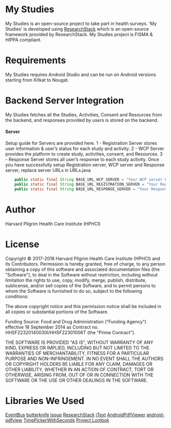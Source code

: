 # My Studies
My Studies is an open-source project to take part in health surveys. ‘My Studies’ is developed using [ResearchStack](https://github.com/ResearchStack/ResearchStack) which is an open-source framework provided by ResearchStack.
My Studies project is FISMA & HIPPA compliant.
# Requirements
My Studies requires Android Studio and can be run on Android versions starting from Kitkat to Nougat.
# Backend Server Integration
My Studies fetches all the Studies, Activities, Consent and Resources from the backend, and responses provided by users is stored on the backend.
#### Server
Setup guide for Servers are provided here.
1 - Registration Server stores user information & user’s status for each study and activity.
2 - WCP Server provides the platform to create study, activities, consent, and Resources.
3 - Response Server stores all user’s response to each study activity.
Once you have successfully setup Registration server, WCP server and Response server, replace server URLs in URLs.java
```java
    public static final String BASE_URL_WCP_SERVER = "Your WCP server URL";
    public static final String BASE_URL_REGISTRATION_SERVER = "Your Registration server URL";
    public static final String BASE_URL_RESPONSE_SERVER = "Your Response server URL";
```

# Author
Harvard Pilgrim Health Care Institute (HPHCI)
# License
Copyright © 2017-2018 Harvard Pilgrim Health Care Institute (HPHCI) and its Contributors.
Permission is hereby granted, free of charge, to any person obtaining a copy of this software and
associated documentation files (the "Software"), to deal in the Software without restriction, including
without limitation the rights to use, copy, modify, merge, publish, distribute, sublicense, and/or sell copies of the Software, and to permit persons to whom the Software is furnished to do so, subject to the following conditions:

The above copyright notice and this permission notice shall be included in all copies or substantial
portions of the Software.

Funding Source: Food and Drug Administration (“Funding Agency”) effective 18 September 2014 as Contract no. HHSF22320140030I/HHSF22301006T (the “Prime Contract”).

THE SOFTWARE IS PROVIDED "AS IS", WITHOUT WARRANTY OF ANY KIND, EXPRESS OR
IMPLIED, INCLUDING BUT NOT LIMITED TO THE WARRANTIES OF MERCHANTABILITY,
FITNESS FOR A PARTICULAR PURPOSE AND NON-INFRINGEMENT. IN NO EVENT SHALL
THE AUTHORS OR COPYRIGHT HOLDERS BE LIABLE FOR ANY CLAIM, DAMAGES OR
OTHER LIABILITY, WHETHER IN AN ACTION OF CONTRACT, TORT OR OTHERWISE,
ARISING FROM, OUT OF OR IN CONNECTION WITH THE SOFTWARE OR THE USE OR
OTHER DEALINGS IN THE SOFTWARE.

# Libraries We Used
[EventBus](https://github.com/greenrobot/EventBus)
[butterknife](https://github.com/JakeWharton/butterknife)
[jsoup](https://mvnrepository.com/artifact/org.jsoup/jsoup/1.9.2)
[ResearchStack](https://github.com/ResearchStack/ResearchStack)
[iText](https://github.com/itext/itextpdf/releases/tag/5.5.10)
[AndroidPdfViewer](https://github.com/barteksc/AndroidPdfViewer)
[android-pdfview](https://github.com/JoanZapata/android-pdfview)
[TimePickerWithSeconds](https://github.com/IvanKovac/TimePickerWithSeconds)
[Project Lombok](https://mvnrepository.com/artifact/org.projectlombok/lombok/1.14.8)



